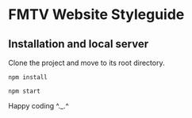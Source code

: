 # FMTV Website Styleguide

## Installation and local server

Clone the project and move to its root directory.

`npm install`

`npm start`

Happy coding ^._.^
